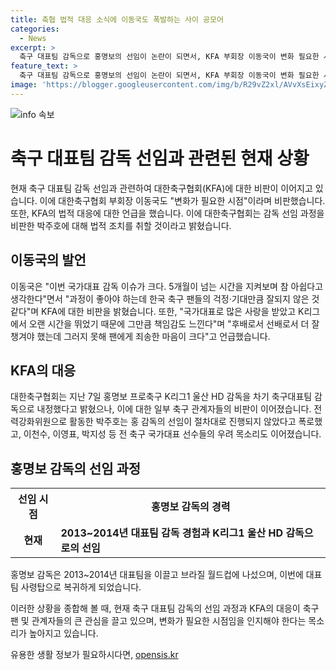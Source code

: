 ```yaml
---
title: 축협 법적 대응 소식에 이동국도 폭발하는 사이 공모어
categories:
  - News
excerpt: >
  축구 대표팀 감독으로 홍명보의 선임이 논란이 되면서, KFA 부회장 이동국이 변화 필요한 시점이라고 지적했습니다. 또한 홍 감독 선임 과정이 독단적으로 진행된 점을 지적하는 목소리도 나왔는데, 선배 축구 선수들과 지도자들의 우려가 커지고 있습니다. KFA는 감독 선임 과정을 비판한 박주호에 대한 법적 조치를 취하겠다는 발언에 대한 비판이 여론을 더 고조시키고 있습니다.
feature_text: >
  축구 대표팀 감독으로 홍명보의 선임이 논란이 되면서, KFA 부회장 이동국이 변화 필요한 시점이라고 지적했습니다. 또한 홍 감독 선임 과정이 독단적으로 진행된 점을 지적하는 목소리도 나왔는데, 선배 축구 선수들과 지도자들의 우려가 커지고 있습니다. KFA는 감독 선임 과정을 비판한 박주호에 대한 법적 조치를 취하겠다는 발언에 대한 비판이 여론을 더 고조시키고 있습니다.
image: 'https://blogger.googleusercontent.com/img/b/R29vZ2xl/AVvXsEixyZcFfHzMRdzZMjFBmAUKJYCLCGyLL1o632UiGVXcaFdKo_bkvkuCioo0uUKlGfBVcT3P84aROyZIXSBEx3Aw5nCQ3pTgDom1WDC4m8eifvWiAmWEEVb4x6G_l8C0QH225ldMjyaFvpxGEBGNO37VmDTDMHGhJPq73UglMfDca1-0aw/s1600/blogspot.png'
---
```


<p><img src="https://blogger.googleusercontent.com/img/b/R29vZ2xl/AVvXsEixyZcFfHzMRdzZMjFBmAUKJYCLCGyLL1o632UiGVXcaFdKo_bkvkuCioo0uUKlGfBVcT3P84aROyZIXSBEx3Aw5nCQ3pTgDom1WDC4m8eifvWiAmWEEVb4x6G_l8C0QH225ldMjyaFvpxGEBGNO37VmDTDMHGhJPq73UglMfDca1-0aw/s1600/blogspot.png" alt="info 속보" /></p>

<h1>축구 대표팀 감독 선임과 관련된 현재 상황</h1>

<p data-ke-size="size16">
  현재 축구 대표팀 감독 선임과 관련하여 대한축구협회(KFA)에 대한 비판이 이어지고 있습니다. 이에 대한축구협회 부회장 이동국도 "변화가 필요한 시점"이라며 비판했습니다. 또한, KFA의 법적 대응에 대한 언급을 했습니다. 이에 대한축구협회는 감독 선임 과정을 비판한 박주호에 대해 법적 조치를 취할 것이라고 밝혔습니다.
</p>

<h2 data-ke-size="size26">이동국의 발언</h2>

<p data-ke-size="size16">
  이동국은 "이번 국가대표 감독 이슈가 크다. 5개월이 넘는 시간을 지켜보며 참 아쉽다고 생각한다"면서 "과정이 좋아야 하는데 한국 축구 팬들의 걱정·기대만큼 잘되지 않은 것 같다"며 KFA에 대한 비판을 밝혔습니다. 또한, "국가대표로 많은 사랑을 받았고 K리그에서 오랜 시간을 뛰었기 때문에 그만큼 책임감도 느낀다"며 "후배로서 선배로서 더 잘 챙겨야 했는데 그러지 못해 팬에게 죄송한 마음이 크다"고 언급했습니다.
</p>

<h2 data-ke-size="size26">KFA의 대응</h2>

<p data-ke-size="size16">
  대한축구협회는 지난 7일 홍명보 프로축구 K리그1 울산 HD 감독을 차기 축구대표팀 감독으로 내정했다고 밝혔으나, 이에 대한 일부 축구 관계자들의 비판이 이어졌습니다. 전력강화위원으로 활동한 박주호는 홍 감독의 선임이 절차대로 진행되지 않았다고 폭로했고, 이천수, 이영표, 박지성 등 전 축구 국가대표 선수들의 우려 목소리도 이어졌습니다.
</p>

<h2 data-ke-size="size26">홍명보 감독의 선임 과정</h2>

<table>
  <tr>
    <th><b>선임 시점</b></th>
    <th><b>홍명보 감독의 경력</b></th>
  </tr>
  <tr>
    <td style="text-align: center; height: 17px;"><b>현재</b></td>
    <td><b>2013~2014년 대표팀 감독 경험과 K리그1 울산 HD 감독으로의 선임</b></td>
  </tr>
</table>

<p data-ke-size="size16">
  홍명보 감독은 2013~2014년 대표팀을 이끌고 브라질 월드컵에 나섰으며, 이번에 대표팀 사령탑으로 복귀하게 되었습니다.
</p>

<p>이러한 상황을 종합해 볼 때, 현재 축구 대표팀 감독의 선임 과정과 KFA의 대응이 축구 팬 및 관계자들의 큰 관심을 끌고 있으며, 변화가 필요한 시점임을 인지해야 한다는 목소리가 높아지고 있습니다.</p>
유용한 생활 정보가 필요하시다면, <a href="https://opensis.kr" rel="dofollow">opensis.kr</a>


